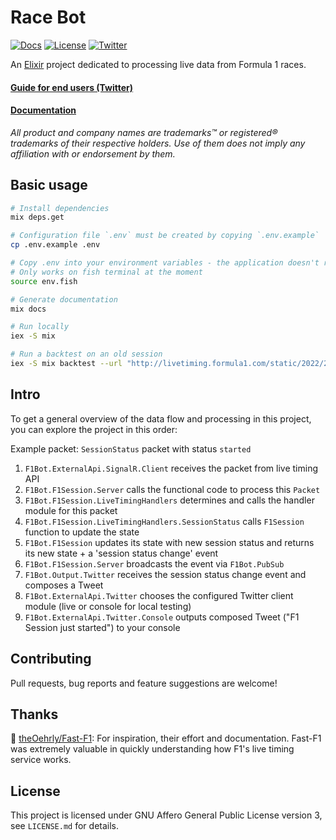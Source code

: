 # Race Bot

[![Docs](https://img.shields.io/badge/pages-docs-informational)](https://recursivegecko.github.io/race_bot) 
[![License](https://img.shields.io/github/license/recursiveGecko/race_bot)](LICENSE.md) 
[![Twitter](https://img.shields.io/twitter/follow/LiveRaceBot?style=social)](https://twitter.com/LiveRaceBot)

An [Elixir](https://elixir-lang.org/) project dedicated to processing live data from Formula 1 races.

#### [Guide for end users (Twitter)](https://twitter.com/LiveRaceBot/status/1528040470961692673)

#### [Documentation](https://recursivegecko.github.io/race_bot)

*All product and company names are trademarks™ or registered® trademarks of their respective holders. Use of them does not imply any affiliation with or endorsement by them.*

## Basic usage

```bash
# Install dependencies
mix deps.get

# Configuration file `.env` must be created by copying `.env.example`
cp .env.example .env

# Copy .env into your environment variables - the application doesn't read .env file on its own 
# Only works on fish terminal at the moment
source env.fish

# Generate documentation
mix docs

# Run locally
iex -S mix

# Run a backtest on an old session
iex -S mix backtest --url "http://livetiming.formula1.com/static/2022/2022-05-08_Miami_Grand_Prix/2022-05-07_Qualifying"
```

## Intro

To get a general overview of the data flow and processing in this project, you can explore the project in this order:

Example packet: `SessionStatus` packet with status `started`

1. `F1Bot.ExternalApi.SignalR.Client` receives the packet from live timing API
1. `F1Bot.F1Session.Server` calls the functional code to process this `Packet`
1. `F1Bot.F1Session.LiveTimingHandlers` determines and calls the handler module for this packet
1. `F1Bot.F1Session.LiveTimingHandlers.SessionStatus` calls `F1Session` function to update the state
1. `F1Bot.F1Session` updates its state with new session status and returns its new state + a 'session status change' event
1. `F1Bot.F1Session.Server` broadcasts the event via `F1Bot.PubSub`
1. `F1Bot.Output.Twitter` receives the session status change event and composes a Tweet
1. `F1Bot.ExternalApi.Twitter` chooses the configured Twitter client module (live or console for local testing)
1. `F1Bot.ExternalApi.Twitter.Console` outputs composed Tweet ("F1 Session just started") to your console

## Contributing

Pull requests, bug reports and feature suggestions are welcome!

## Thanks

💙 [theOehrly/Fast-F1](https://github.com/theOehrly/Fast-F1): For inspiration, their effort and
documentation. Fast-F1 was extremely valuable in quickly understanding how F1's live timing service works. 

## License

This project is licensed under GNU Affero General Public License version 3, see `LICENSE.md` for details.
